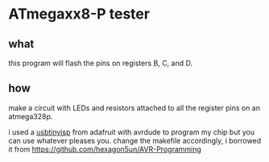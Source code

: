 ATmegaxx8-P tester
==================

what
----

this program will flash the pins on registers B, C, and D.

how
---

make a circuit with LEDs and resistors attached to all the register pins on an atmega328p.

i used a [usbtinyisp](https://learn.adafruit.com/usbtinyisp) from adafruit with avrdude to program my chip but you can use whatever pleases you. change the makefile accordingly, i borrowed it from https://github.com/hexagon5un/AVR-Programming
